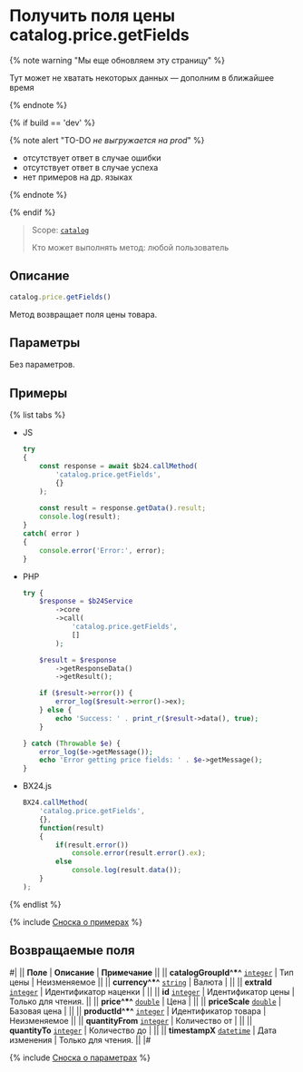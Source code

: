 # Получить поля цены catalog.price.getFields

{% note warning "Мы еще обновляем эту страницу" %}

Тут может не хватать некоторых данных — дополним в ближайшее время

{% endnote %}

{% if build == 'dev' %}

{% note alert "TO-DO _не выгружается на prod_" %}

- отсутствует ответ в случае ошибки
- отсутствует ответ в случае успеха
- нет примеров на др. языках
  
{% endnote %}

{% endif %}

> Scope: [`catalog`](../../scopes/permissions.md)
>
> Кто может выполнять метод: любой пользователь

## Описание

```js
catalog.price.getFields()
```

Метод возвращает поля цены товара.

## Параметры

Без параметров.

## Примеры

{% list tabs %}

- JS


    ```js
    try
    {
    	const response = await $b24.callMethod(
    		'catalog.price.getFields',
    		{}
    	);
    	
    	const result = response.getData().result;
    	console.log(result);
    }
    catch( error )
    {
    	console.error('Error:', error);
    }
    ```

- PHP


    ```php
    try {
        $response = $b24Service
            ->core
            ->call(
                'catalog.price.getFields',
                []
            );
    
        $result = $response
            ->getResponseData()
            ->getResult();
    
        if ($result->error()) {
            error_log($result->error()->ex);
        } else {
            echo 'Success: ' . print_r($result->data(), true);
        }
    
    } catch (Throwable $e) {
        error_log($e->getMessage());
        echo 'Error getting price fields: ' . $e->getMessage();
    }
    ```

- BX24.js

    ```javascript
    BX24.callMethod(
        'catalog.price.getFields',
        {},
        function(result)
        {
            if(result.error())
                console.error(result.error().ex);
            else
                console.log(result.data());
        }
    );
    ```

{% endlist %}

{% include [Сноска о примерах](../../../_includes/examples.md) %}

## Возвращаемые поля

#|
|| **Поле** | **Описание** | **Примечание** ||
|| **catalogGroupId^*^** 
[`integer`](../../data-types.md) | Тип цены | Неизменяемое ||
|| **currency^*^** 
[`string`](../../data-types.md) | Валюта |  ||
|| **extraId**
[`integer`](../../data-types.md) | Идентификатор наценки | ||
|| **id**
[`integer`](../../data-types.md) | Идентификатор цены | Только для чтения. ||
|| **price^*^**
[`double`](../../data-types.md) | Цена |  ||
|| **priceScale** 
[`double`](../../data-types.md) | Базовая цена |  ||
|| **productId^*^**
[`integer`](../../data-types.md) | Идентификатор товара | Неизменяемое ||
|| **quantityFrom** 
[`integer`](../../data-types.md) | Количество от | ||
|| **quantityTo** 
[`integer`](../../data-types.md) | Количество до | ||
|| **timestampX** 
[`datetime`](../../data-types.md) | Дата изменения | Только для чтения. ||
|#

{% include [Сноска о параметрах](../../../_includes/required.md) %}